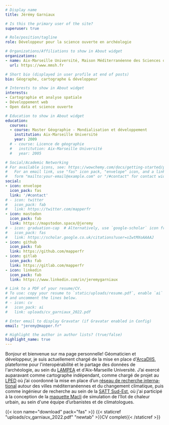 ```yaml
---
# Display name
title: Jérémy Garniaux

# Is this the primary user of the site?
superuser: true

# Role/position/tagline
role: Développeur pour la science ouverte en archéologie

# Organizations/Affiliations to show in About widget
organizations:
- name: Aix-Marseille Université, Maison Méditerranéenne des Sciences de l'Homme
  url: https://www.mmsh.fr

# Short bio (displayed in user profile at end of posts)
bio: Géographe, cartographe & développeur

# Interests to show in About widget
interests:
- Cartographie et analyse spatiale
- Développement web
- Open data et science ouverte

# Education to show in About widget
education:
  courses:
  - course: Master Géographie - Mondialisation et développement
    institution: Aix-Marseille Université
    year: 2009
  # - course: Licence de géographie
  #   institution: Aix-Marseille Université
  #   year: 2005

# Social/Academic Networking
# For available icons, see: https://wowchemy.com/docs/getting-started/page-builder/#icons
#   For an email link, use "fas" icon pack, "envelope" icon, and a link in the
#   form "mailto:your-email@example.com" or "/#contact" for contact widget.
social:
- icon: envelope
  icon_pack: fas
  link: '/#contact'
# - icon: twitter
#   icon_pack: fab
#   link: https://twitter.com/mapperfr
- icon: mastodon
  icon_pack: fab
  link: https://mapstodon.space/@jeremy 
# - icon: graduation-cap  # Alternatively, use `google-scholar` icon from `ai` icon pack
#   icon_pack: fas
#   link: https://scholar.google.co.uk/citations?user=sIwtMXoAAAAJ
- icon: github
  icon_pack: fab
  link: https://github.com/mapperfr
- icon: gitlab
  icon_pack: fab
  link: https://gitlab.com/mapperfr
- icon: linkedin
  icon_pack: fab
  link: https://www.linkedin.com/in/jeremygarniaux

# Link to a PDF of your resume/CV.
# To use: copy your resume to `static/uploads/resume.pdf`, enable `ai` icons in `params.toml`, 
# and uncomment the lines below.
# - icon: cv
#   icon_pack: ai
#   link: uploads/cv_garniaux_2022.pdf

# Enter email to display Gravatar (if Gravatar enabled in Config)
email: "jeremy@mapper.fr"

# Highlight the author in author lists? (true/false)
highlight_name: true
---
```


<!-- Je suis géographe et géomaticien de formation. Après avoir exercé comme cartographe indépendant, comme artiste-auteur au sein du collectif [La Folie Kilomètre](https://lafoliekilometre.org) ou comme géomaticien au service de la recherche en urbanisme et environnement, j'ai rejoint le [LAMPEA](https://lampea.cnrs.fr) en 2020 pour coordonner le développement d'[ArcaDIIS](https://arcadiis.science), infrastructure de données archéologiques pour l'interopérabilité et le partage. Je suis également chargé de cours en cartographie au sein du [Master Urba](https://master-urbanisme.www.univ-montp3.fr/fr/%C3%A9quipe/equipe-et-fonctionnement-p%C3%A9dagogique) de l'Université Paul Valéry à Montpellier, et à l'IUT de Béziers.

À long terme, j'essaie de mettre en oeuvre des approches créatives pour relever les défis contemporains à la croisée de la science et de la société, avec un focus sur la dimension spatiale et en utilisant des outils libres et open source. -->

Bonjour et bienvenue sur ma page personnelle! Géomaticien et développeur, je suis actuellement chargé de la mise en place d'[ArcaDIIS](https://arcadiis.science), plateforme pour l'interopérabilité et le partage des données de l'archéologie, au sein du [LAMPEA](https://lampea.cnrs.fr) et d'Aix-Marseille Université. J’ai exercé aupar­a­vant comme car­tographe indépen­dant, comme chargé de projet au [LPED](https://lped.fr) où j’ai coor­don­né la mise en place d’un [réseau de recherche inter­na­tion­al](http://mc3.lped.fr) autour des villes méditer­ranéennes et du change­ment climatique, puis comme ingénieur de recherche au sein de la [SATT Sud-Est](https://sattse.com/), où j'ai participé à la conception de la [maque­tte Macli](https://gomet.net/environnement-macli-un-kit-pedagogique-pour-comprendre-les-microclimats-urbains/) de sim­u­la­tion de l’îlot de chaleur urbain, au sein d'une équipe d’ur­ban­istes et de cli­ma­to­logues.  

{{< icon name="download" pack="fas" >}} {{< staticref "uploads/cv_garniaux_2022.pdf" "newtab" >}}CV complet{{< /staticref >}}